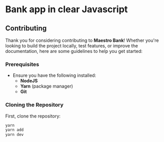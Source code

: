 # Bank app in clear Javascript

## Contributing

Thank you for considering contributing to **Maestro Bank**! Whether you're looking to build the project locally, test features, or improve the documentation, here are some guidelines to help you get started:

### Prerequisites

- Ensure you have the following installed:
  - **NodeJS**
  - **Yarn** (package manager)
  - **Git**

### Cloning the Repository

First, clone the repository:

```bash
yarn
yarn add
yarn dev
